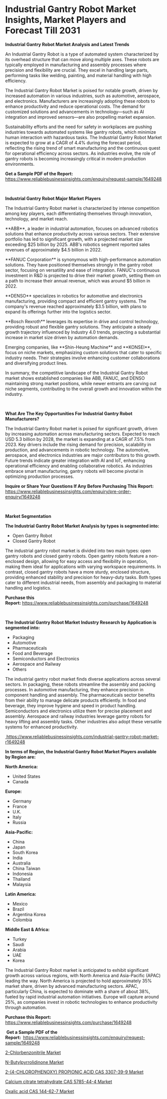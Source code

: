 <p><h1>Industrial Gantry Robot Market Insights, Market Players and Forecast Till 2031</h1></p><p><strong>Industrial Gantry Robot Market Analysis and Latest Trends</strong></p>
<p><p>An Industrial Gantry Robot is a type of automated system characterized by its overhead structure that can move along multiple axes. These robots are typically employed in manufacturing and assembly processes where precision and flexibility are crucial. They excel in handling large parts, performing tasks like welding, painting, and material handling with high efficiency.</p><p>The Industrial Gantry Robot Market is poised for notable growth, driven by increased automation in various industries, such as automotive, aerospace, and electronics. Manufacturers are increasingly adopting these robots to enhance productivity and reduce operational costs. The demand for customized solutions and advancements in technology—such as AI integration and improved sensors—are also propelling market expansion. </p><p>Sustainability efforts and the need for safety in workplaces are pushing industries towards automated systems like gantry robots, which minimize human interaction with hazardous tasks. The Industrial Gantry Robot Market is expected to grow at a CAGR of 4.4% during the forecast period, reflecting the rising trend of smart manufacturing and the continuous quest for operational efficiency across sectors. As industries evolve, the role of gantry robots is becoming increasingly critical in modern production environments.</p></p>
<p><strong>Get a Sample PDF of the Report:&nbsp;</strong> <a href="https://www.reliablebusinessinsights.com/enquiry/request-sample/1649248?utm_campaign=48&utm_medium=2&utm_source=Github&utm_content=ia&utm_term=15102024&utm_id=industrial-gantry-robot">https://www.reliablebusinessinsights.com/enquiry/request-sample/1649248</a></p>
<p>&nbsp;</p>
<p><strong>Industrial Gantry Robot Major Market Players</strong></p>
<p><p>The Industrial Gantry Robot market is characterized by intense competition among key players, each differentiating themselves through innovation, technology, and market reach. </p><p>**ABB**, a leader in industrial automation, focuses on advanced robotics solutions that enhance productivity across various sectors. Their extensive portfolio has led to significant growth, with a projected market size exceeding $25 billion by 2025. ABB's robotics segment reported sales revenues of approximately $4.5 billion in 2022.</p><p>**FANUC Corporation** is synonymous with high-performance automation solutions. They have positioned themselves strongly in the gantry robot sector, focusing on versatility and ease of integration. FANUC's continuous investment in R&D is projected to drive their market growth, setting them on a path to increase their annual revenue, which was around $5 billion in 2022.</p><p>**DENSO** specializes in robotics for automotive and electronics manufacturing, providing compact and efficient gantry systems. The company's revenue reached approximately $3.5 billion, with plans to expand its offerings further into the logistics sector.</p><p>**Bosch Rexroth** leverages its expertise in drive and control technology, providing robust and flexible gantry solutions. They anticipate a steady growth trajectory influenced by Industry 4.0 trends, projecting a substantial increase in market size driven by automation demands.</p><p>Emerging companies, like **Shin-Heung Machine** and **KONSEI**, focus on niche markets, emphasizing custom solutions that cater to specific industry needs. Their strategies involve enhancing customer collaborations and diversifying product lines.</p><p>In summary, the competitive landscape of the Industrial Gantry Robot market shows established companies like ABB, FANUC, and DENSO maintaining strong market positions, while newer entrants are carving out niche segments, contributing to the overall growth and innovation within the industry.</p></p>
<p>&nbsp;</p>
<p><strong>What Are The Key Opportunities For Industrial Gantry Robot Manufacturers?</strong></p>
<p><p>The Industrial Gantry Robot market is poised for significant growth, driven by increasing automation across manufacturing sectors. Expected to reach USD 5.3 billion by 2028, the market is expanding at a CAGR of 7.5% from 2023. Key drivers include the rising demand for precision, scalability in production, and advancements in robotic technology. The automotive, aerospace, and electronics industries are major contributors to this growth. Future trends indicate greater integration with AI and IoT, enhancing operational efficiency and enabling collaborative robotics. As industries embrace smart manufacturing, gantry robots will become pivotal in optimizing production processes.</p></p>
<p><strong>Inquire or Share Your Questions If Any Before Purchasing This Report:</strong> <a href="https://www.reliablebusinessinsights.com/enquiry/pre-order-enquiry/1649248?utm_campaign=48&utm_medium=2&utm_source=Github&utm_content=ia&utm_term=15102024&utm_id=industrial-gantry-robot">https://www.reliablebusinessinsights.com/enquiry/pre-order-enquiry/1649248</a></p>
<p>&nbsp;</p>
<p><strong>Market Segmentation</strong></p>
<p><strong>The Industrial Gantry Robot Market Analysis by types is segmented into:</strong></p>
<p><ul><li>Open Gantry Robot</li><li>Closed Gantry Robot</li></ul></p>
<p><p>The industrial gantry robot market is divided into two main types: open gantry robots and closed gantry robots. Open gantry robots feature a non-enclosed design, allowing for easy access and flexibility in operation, making them ideal for applications with varying workspace requirements. In contrast, closed gantry robots have a more sturdy, enclosed structure, providing enhanced stability and precision for heavy-duty tasks. Both types cater to different industrial needs, from assembly and packaging to material handling and logistics.</p></p>
<p><strong>Purchase this Report:&nbsp;</strong><a href="https://www.reliablebusinessinsights.com/purchase/1649248?utm_campaign=48&utm_medium=2&utm_source=Github&utm_content=ia&utm_term=15102024&utm_id=industrial-gantry-robot">https://www.reliablebusinessinsights.com/purchase/1649248</a></p>
<p>&nbsp;</p>
<p><strong>The Industrial Gantry Robot Market Industry Research by Application is segmented into:</strong></p>
<p><ul><li>Packaging</li><li>Automotive</li><li>Pharmaceuticals</li><li>Food and Beverage</li><li>Semiconductors and Electronics</li><li>Aerospace and Railway</li><li>Others</li></ul></p>
<p><p>The industrial gantry robot market finds diverse applications across several sectors. In packaging, these robots streamline the assembly and packing processes. In automotive manufacturing, they enhance precision in component handling and assembly. The pharmaceuticals sector benefits from their ability to manage delicate products efficiently. In food and beverage, they improve hygiene and speed in product handling. Semiconductors and electronics utilize them for precise placement and assembly. Aerospace and railway industries leverage gantry robots for heavy lifting and assembly tasks. Other industries also adopt these versatile systems for enhanced productivity.</p></p>
<p><a href="https://www.reliablebusinessinsights.com/industrial-gantry-robot-market-r1649248?utm_campaign=48&utm_medium=2&utm_source=Github&utm_content=ia&utm_term=15102024&utm_id=industrial-gantry-robot">&nbsp;https://www.reliablebusinessinsights.com/industrial-gantry-robot-market-r1649248</a></p>
<p><strong>In terms of Region, the Industrial Gantry Robot Market Players available by Region are:</strong></p>
<p>
    <p> <strong> North America: </strong>
        <ul>
            <li>United States</li>
            <li>Canada</li>
        </ul>
        </p> 
    <p> <strong> Europe: </strong>
        <ul>
            <li>Germany</li>
            <li>France</li>
            <li>U.K.</li>
            <li>Italy</li>
            <li>Russia</li>
        </ul>
        </p> 
    <p> <strong> Asia-Pacific: </strong>
        <ul>
            <li>China</li>
            <li>Japan</li>
            <li>South Korea</li>
            <li>India</li>
            <li>Australia</li>
            <li>China Taiwan</li>
            <li>Indonesia</li>
            <li>Thailand</li>
            <li>Malaysia</li>
        </ul>
        </p> 
    <p> <strong> Latin America: </strong>
        <ul>
            <li>Mexico</li>
            <li>Brazil</li>
            <li>Argentina Korea</li>
            <li>Colombia</li>
        </ul>
        </p> 
    <p> <strong> Middle East & Africa: </strong>
        <ul>
            <li>Turkey</li>
            <li>Saudi</li>
            <li>Arabia</li>
            <li>UAE</li>
            <li>Korea</li>
        </ul>
    </p>
    </p>
<p><p>The Industrial Gantry Robot market is anticipated to exhibit significant growth across various regions, with North America and Asia-Pacific (APAC) leading the way. North America is projected to hold approximately 35% market share, driven by advanced manufacturing sectors. APAC, particularly China, is expected to dominate with a share of about 38%, fueled by rapid industrial automation initiatives. Europe will capture around 25%, as companies invest in robotic technologies to enhance productivity through automation.</p></p>
<p><strong>Purchase this Report: </strong><a href="https://www.reliablebusinessinsights.com/purchase/1649248?utm_campaign=48&utm_medium=2&utm_source=Github&utm_content=ia&utm_term=15102024&utm_id=industrial-gantry-robot">https://www.reliablebusinessinsights.com/purchase/1649248</a></p>
<p>&nbsp;<strong>Get a Sample PDF of the Report:&nbsp;&nbsp;</strong><a href="https://www.reliablebusinessinsights.com/enquiry/request-sample/1649248?utm_campaign=48&utm_medium=2&utm_source=Github&utm_content=ia&utm_term=15102024&utm_id=industrial-gantry-robot">https://www.reliablebusinessinsights.com/enquiry/request-sample/1649248</a></p>
<p><strong></strong></p>
<p><p><a href="https://github.com/Armeladukagjini693/Market-Research-Report-List-1/blob/main/2-chlorbenzonitrile-market.md?utm_campaign=48&utm_medium=2&utm_source=Github&utm_content=ia&utm_term=15102024&utm_id=industrial-gantry-robot">2-Chlorbenzonitrile Market</a></p><p><a href="https://github.com/DorinaOsmani364/Market-Research-Report-List-1/blob/main/n-butylpyrrolidinone-market.md?utm_campaign=48&utm_medium=2&utm_source=Github&utm_content=ia&utm_term=15102024&utm_id=industrial-gantry-robot">N-Butylpyrrolidinone Market</a></p><p><a href="https://www.linkedin.com/pulse/driving-forces-global-2-4-chlorophenoxy-propionic-acid-cas-gdkpe?utm_campaign=48&utm_medium=2&utm_source=Github&utm_content=ia&utm_term=15102024&utm_id=industrial-gantry-robot">2-(4-CHLOROPHENOXY) PROPIONIC ACID CAS 3307-39-9 Market</a></p><p><a href="https://www.linkedin.com/pulse/emerging-trends-calcium-citrate-tetrahydrate-cas-5785-44-4-market-ufzne?utm_campaign=48&utm_medium=2&utm_source=Github&utm_content=ia&utm_term=15102024&utm_id=industrial-gantry-robot">Calcium citrate tetrahydrate CAS 5785-44-4 Market</a></p><p><a href="https://www.linkedin.com/pulse/oxalic-acid-cas-144-62-7-market-revolution-2024-2031-trends-z4cne?utm_campaign=48&utm_medium=2&utm_source=Github&utm_content=ia&utm_term=15102024&utm_id=industrial-gantry-robot">Oxalic acid CAS 144-62-7 Market</a></p></p>